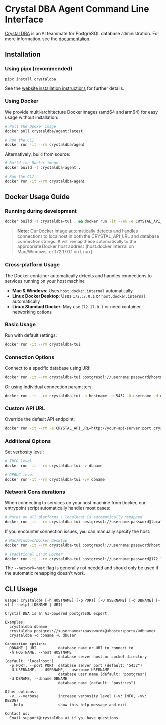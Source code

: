 # Crystal DBA Agent Command Line Interface

[Crystal DBA](https://www.crystaldba.ai) is an AI teammate for PostgreSQL database administration.
For more information, see the [documentation](https://www.crystaldba.ai/docs).

## Installation

### Using pipx (recommended)

```bash
pipx install crystaldba
```

See the [website installation instructions](https://www.crystaldba.ai/docs/installation) for further details.

### Using Docker

We provide multi-architecture Docker images (amd64 and arm64) for easy usage without installation:

```bash
# Pull the Docker image
docker pull crystaldba/agent:latest

# Run the CLI
docker run -it --rm crystaldba/agent
```

Alternatively, build from source:

```bash
# Build the Docker image
docker build -t crystaldba-agent .

# Run the CLI
docker run -it --rm crystaldba-agent
```

## Docker Usage Guide

### Running during development

```bash
docker build -t crystaldba-tui . && docker run -it --rm -e CRYSTAL_API_URL=http://localhost:7080 crystaldba-tui "postgresql://postgres:mysecretpassword@localhost:5444/postgres"
```

> **Note:** Our Docker image automatically detects and handles connections to localhost in both the CRYSTAL_API_URL and database connection strings. It will remap these automatically to the appropriate Docker host address (host.docker.internal on Mac/Windows, or 172.17.0.1 on Linux).

### Cross-platform Usage

The Docker container automatically detects and handles connections to services running on your host machine:

- **Mac & Windows**: Uses `host.docker.internal` automatically
- **Linux Docker Desktop**: Uses `172.17.0.1` or `host.docker.internal` automatically
- **Linux Standard Docker**: May use `172.17.0.1` or need container networking options

### Basic Usage

Run with default settings:

```bash
docker run -it --rm crystaldba-tui
```

### Connection Options

Connect to a specific database using URI:

```bash
docker run -it --rm crystaldba-tui postgresql://username:password@hostname:port/dbname
```

Or using individual connection parameters:

```bash
docker run -it --rm crystaldba-tui -h hostname -p 5432 -U username -d dbname
```

### Custom API URL

Override the default API endpoint:

```bash
docker run -it --rm -e CRYSTAL_API_URL=http://your-api-server:port crystaldba-tui
```

### Additional Options

Set verbosity level:

```bash
# INFO level
docker run -it --rm crystaldba-tui -v dbname

# DEBUG level
docker run -it --rm crystaldba-tui -vv dbname
```

### Network Considerations

When connecting to services on your host machine from Docker, our entrypoint script automatically handles most cases:

```bash
# Works on all platforms - localhost is automatically remapped
docker run -it --rm crystaldba-tui postgresql://username:password@localhost:5432/dbname
```

If you encounter connection issues, you can manually specify the host:

```bash
# Mac/Windows/Docker Desktop
docker run -it --rm crystaldba-tui postgresql://username:password@host.docker.internal:5432/dbname

# Traditional Linux Docker
docker run -it --rm crystaldba-tui postgresql://username:password@172.17.0.1:5432/dbname
```

The `--network=host` flag is generally not needed and should only be used if the automatic remapping doesn't work.

## CLI Usage

```
usage: crystaldba [-h HOSTNAME] [-p PORT] [-U USERNAME] [-d DBNAME] [-v] [--help] [DBNAME | URI]

Crystal DBA is an AI-powered postgreSQL expert.

Examples:
  crystaldba dbname
  crystaldba postgres://<username>:<password>@<host>:<port>/<dbname>
  crystaldba -d dbname -u dbuser

Connection options:
  DBNAME | URI          database name or URI to connect to
  -h HOSTNAME, --host HOSTNAME
                        database server host or socket directory (default: "localhost")
  -p PORT, --port PORT  database server port (default: "5432")
  -U USERNAME, -u USERNAME, --username USERNAME
                        database user name (default: "postgres")
  -d DBNAME, --dbname DBNAME
                        database name (default: "postgres")

Other options:
  -v, --verbose         increase verbosity level (-v: INFO, -vv: DEBUG)
  --help                show this help message and exit

Contact us:
  Email support@crystaldba.ai if you have questions.
```
